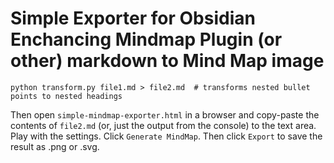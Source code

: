 # Simple Exporter for Obsidian Enchancing Mindmap Plugin (or other) markdown to Mind Map image

```shell
python transform.py file1.md > file2.md  # transforms nested bullet points to nested headings
```

Then open `simple-mindmap-exporter.html` in a browser and copy-paste the contents of `file2.md` 
(or, just the output from the console) to the text area. Play with the settings. Click `Generate MindMap`.
Then click `Export` to save the result as .png or .svg.
